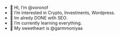 - 👋 Hi, I’m @voronof
- 👀 I’m interested in Crypto, Investments, Wordpress.
- 👀 Im alredy DONE with SEO.
- 🌱 I’m currently learning everything.
- 💞️ My sweetheart is @garmmoniyaa

<!---
voronof/voronof is a ✨ special ✨ repository because its `README.md` (this file) appears on your GitHub profile.
You can click the Preview link to take a look at your changes.
--->
